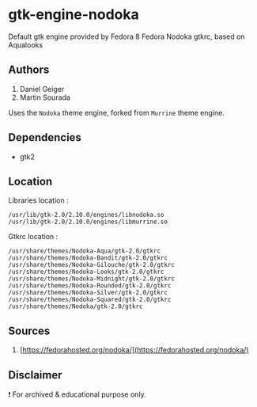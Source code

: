 # gtk-engine-nodoka

Default gtk engine provided by Fedora 8
Fedora Nodoka gtkrc, based on Aqualooks

## Authors
1. Daniel Geiger
2. Martin Sourada

Uses the `Nodoka` theme engine, forked from `Murrine` theme engine.

## Dependencies
* gtk2

## Location
Libraries location :

    /usr/lib/gtk-2.0/2.10.0/engines/libnodoka.so
    /usr/lib/gtk-2.0/2.10.0/engines/libmurrine.so

Gtkrc location :

    /usr/share/themes/Nodoka-Aqua/gtk-2.0/gtkrc
    /usr/share/themes/Nodoka-Bandit/gtk-2.0/gtkrc
    /usr/share/themes/Nodoka-Gilouche/gtk-2.0/gtkrc
    /usr/share/themes/Nodoka-Looks/gtk-2.0/gtkrc
    /usr/share/themes/Nodoka-Midnight/gtk-2.0/gtkrc
    /usr/share/themes/Nodoka-Rounded/gtk-2.0/gtkrc
    /usr/share/themes/Nodoka-Silver/gtk-2.0/gtkrc
    /usr/share/themes/Nodoka-Squared/gtk-2.0/gtkrc
    /usr/share/themes/Nodoka/gtk-2.0/gtkrc

## Sources
1. [https://fedorahosted.org/nodoka/](https://fedorahosted.org/nodoka/)

## Disclaimer
:exclamation: For archived & educational purpose only.
